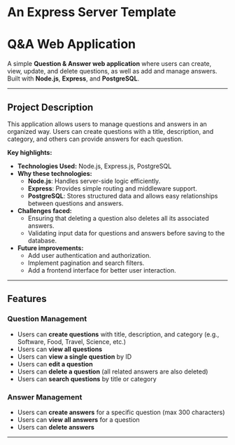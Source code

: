 # An Express Server Template

# Q&A Web Application

A simple **Question & Answer web application** where users can create, view, update, and delete questions, as well as add and manage answers. Built with **Node.js**, **Express**, and **PostgreSQL**.  

---

## Project Description

This application allows users to manage questions and answers in an organized way. Users can create questions with a title, description, and category, and others can provide answers for each question.  

**Key highlights:**
- **Technologies Used:** Node.js, Express.js, PostgreSQL  
- **Why these technologies:**  
  - **Node.js**: Handles server-side logic efficiently.  
  - **Express**: Provides simple routing and middleware support.  
  - **PostgreSQL**: Stores structured data and allows easy relationships between questions and answers.  
- **Challenges faced:**  
  - Ensuring that deleting a question also deletes all its associated answers.  
  - Validating input data for questions and answers before saving to the database.  
- **Future improvements:**  
  - Add user authentication and authorization.  
  - Implement pagination and search filters.  
  - Add a frontend interface for better user interaction.  

---
## Features

### Question Management
- Users can **create questions** with title, description, and category (e.g., Software, Food, Travel, Science, etc.)  
- Users can **view all questions**  
- Users can **view a single question** by ID  
- Users can **edit a question**  
- Users can **delete a question** (all related answers are also deleted)  
- Users can **search questions** by title or category  

### Answer Management
- Users can **create answers** for a specific question (max 300 characters)  
- Users can **view all answers** for a question  
- Users can **delete answers**  

---
